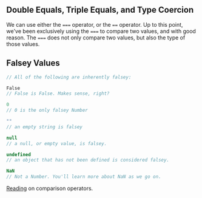 ## Double Equals, Triple Equals, and Type Coercion

We can use either the `===` operator, or the `==` operator. Up to this point, we've been exclusively using the `===` to compare two values, and with good reason. The `===` does not only compare two values, but also the type of those values.

## Falsey Values

```javascript
// All of the following are inherently falsey:

False
// False is False. Makes sense, right?

0
// 0 is the only falsey Number

""
// an empty string is falsey

null
// a null, or empty value, is falsey.

undefined
// an object that has not been defined is considered falsey.

NaN
// Not a Number. You'll learn more about NaN as we go on.
```

[Reading](https://stackoverflow.com/questions/359494/which-equals-operator-vs-should-be-used-in-javascript-comparisons/359509#359509) on comparison operators.